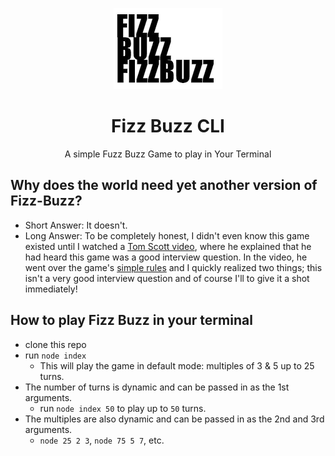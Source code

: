 <p align="center">
    <img alt="fizz-buzz" src="./images/fizz.png" />
</p>

<h1 align="center">
    Fizz Buzz CLI
</h1>

<p align="center">
    A simple Fuzz Buzz Game to play in Your Terminal
</p>

## Why does the world need yet another version of Fizz-Buzz?
- Short Answer: It doesn't.
- Long Answer: To be completely honest, I didn't even know this game existed until I watched a [Tom Scott video](https://www.youtube.com/watch?v=QPZ0pIK_wsc), where he explained that he had heard this game was a good interview question. In the video, he went over the game's [simple rules](http://www.dr-mikes-math-games-for-kids.com/fizz-buzz.html) and I quickly realized two things; this isn't a very good interview question and of course I'll to give it a shot immediately!

## How to play Fizz Buzz in your terminal
- clone this repo
- run ```node index```
    - This will play the game in default mode: multiples of 3 & 5 up to 25 turns. 
- The number of turns is dynamic and can be passed in as the 1st arguments.
    - run ```node index 50``` to play up to `50` turns.
- The multiples are also dynamic and can be passed in as the 2nd and 3rd arguments. 
    - ```node 25 2 3```, ```node 75 5 7```, etc. 
    


